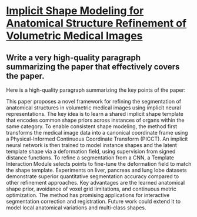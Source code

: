 # [Implicit Shape Modeling for Anatomical Structure Refinement of   Volumetric Medical Images](https://arxiv.org/abs/2312.06164)

## Write a very high-quality paragraph summarizing the paper that effectively covers the paper.

 Here is a high-quality paragraph summarizing the key points of the paper:

This paper proposes a novel framework for refining the segmentation of anatomical structures in volumetric medical images using implicit neural representations. The key idea is to learn a shared implicit shape template that encodes common shape priors across instances of organs within the same category. To enable consistent shape modeling, the method first transforms the medical image data into a canonical coordinate frame using a Physical-Informed Continuous Coordinate Transform (PICCT). An implicit neural network is then trained to model instance shapes and the latent template shape via a deformation field, using supervision from signed distance functions. To refine a segmentation from a CNN, a Template Interaction Module selects points to fine-tune the deformation field to match the shape template. Experiments on liver, pancreas and lung lobe datasets demonstrate superior quantitative segmentation accuracy compared to other refinement approaches. Key advantages are the learned anatomical shape prior, avoidance of voxel grid limitations, and continuous metric optimization. The method has promising applications for interactive segmentation correction and registration. Future work could extend it to model local anatomical variations and multi-class shapes.
